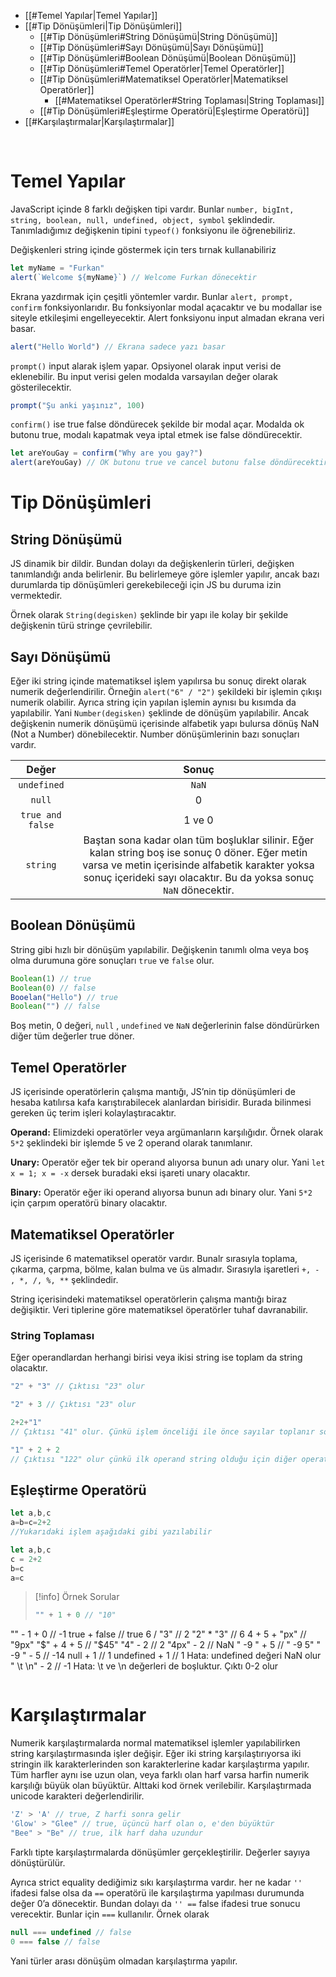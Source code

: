- [[#Temel Yapılar|Temel Yapılar]]
- [[#Tip Dönüşümleri|Tip Dönüşümleri]]
	- [[#Tip Dönüşümleri#String Dönüşümü|String Dönüşümü]]
	- [[#Tip Dönüşümleri#Sayı Dönüşümü|Sayı Dönüşümü]]
	- [[#Tip Dönüşümleri#Boolean Dönüşümü|Boolean Dönüşümü]]
	- [[#Tip Dönüşümleri#Temel Operatörler|Temel Operatörler]]
	- [[#Tip Dönüşümleri#Matematiksel Operatörler|Matematiksel Operatörler]]
		- [[#Matematiksel Operatörler#String Toplaması|String Toplaması]]
	- [[#Tip Dönüşümleri#Eşleştirme Operatörü|Eşleştirme Operatörü]]
- [[#Karşılaştırmalar|Karşılaştırmalar]]


<br> 

# Temel Yapılar
JavaScript içinde 8 farklı değişken tipi vardır. Bunlar `number, bigInt, string, boolean, null, undefined, object, symbol` şeklindedir. Tanımladığımız değişkenin tipini `typeof()` fonksiyonu ile öğrenebiliriz.

Değişkenleri string içinde göstermek için ters tırnak kullanabiliriz

```js
let myName = "Furkan"
alert(`Welcome ${myName}`) // Welcome Furkan dönecektir
```

Ekrana yazdırmak için çeşitli yöntemler vardır. Bunlar `alert, prompt, confirm` fonksiyonlarıdır. Bu fonksiyonlar modal açacaktır ve bu modallar ise siteyle etkileşimi engelleyecektir. Alert fonksiyonu input almadan ekrana veri basar.

```js
alert("Hello World") // Ekrana sadece yazı basar
```

`prompt()` input alarak işlem yapar. Opsiyonel olarak input verisi de eklenebilir. Bu input verisi gelen modalda varsayılan değer olarak gösterilecektir.

```js
prompt("Şu anki yaşınız", 100) 
```

`confirm()` ise true false döndürecek şekilde bir modal açar. Modalda ok butonu true, modalı kapatmak veya iptal etmek ise false döndürecektir.

```js
let areYouGay = confirm("Why are you gay?")
alert(areYouGay) // OK butonu true ve cancel butonu false döndürecektir
```

# Tip Dönüşümleri

## String Dönüşümü
JS dinamik bir dildir. Bundan dolayı da değişkenlerin türleri, değişken tanımlandığı anda belirlenir. Bu belirlemeye göre işlemler yapılır, ancak bazı durumlarda tip dönüşümleri gerekebileceği için JS bu duruma izin vermektedir.

Örnek olarak `String(degisken)` şeklinde bir yapı ile kolay bir şekilde değişkenin türü stringe çevrilebilir.

## Sayı Dönüşümü
Eğer iki string içinde matematiksel işlem yapılırsa bu sonuç direkt olarak numerik değerlendirilir. Örneğin `alert("6" / "2")` şekildeki bir işlemin çıkışı numerik olabilir. Ayrıca string için yapılan işlemin aynısı bu kısımda da yapılabilir. Yani `Number(degisken)` şeklinde de dönüşüm yapılabilir. Ancak değişkenin numerik dönüşümü içerisinde alfabetik yapı bulursa dönüş NaN (Not a Number) dönebilecektir. Number dönüşümlerinin bazı sonuçları vardır.

| Değer            | Sonuç                                                                                                                                                                                                                    |
| :----------------: | :------------------------------------------------------------------------------------------------------------------------------------------------------------------------------------------------------------------------: |
| `undefined`      | `NaN`                                                                                                                                                                                                                    |
| `null`           | 0                                                                                                                                                                                                                        |
| `true and false` | 1 ve 0                                                                                                                                                                                                                   |
| `string`         | Baştan sona kadar olan tüm boşluklar silinir. Eğer kalan string boş ise sonuç 0 döner. Eğer metin varsa ve metin içerisinde alfabetik karakter yoksa sonuç içerideki sayı olacaktır. Bu da yoksa sonuç `NaN` dönecektir. |


## Boolean Dönüşümü
String gibi hızlı bir dönüşüm yapılabilir. Değişkenin tanımlı olma veya boş olma durumuna göre sonuçları `true` ve `false` olur.

```js
Boolean(1) // true
Boolean(0) // false
Booelan("Hello") // true
Boolean("") // false
```
Boş metin, 0 değeri, `null` , `undefined` ve `NaN` değerlerinin false döndürürken diğer tüm değerler true döner.


## Temel Operatörler
JS içerisinde operatörlerin çalışma mantığı, JS’nin tip dönüşümleri de hesaba katılırsa kafa karıştırabilecek alanlardan birisidir. Burada bilinmesi gereken üç terim işleri kolaylaştıracaktır.

**Operand:** Elimizdeki operatörler veya argümanların karşılığıdır. Örnek olarak `5*2` şeklindeki bir işlemde 5 ve 2 operand olarak tanımlanır.

**Unary:** Operatör eğer tek bir operand alıyorsa bunun adı unary olur. Yani `let x = 1; x = -x` dersek buradaki eksi işareti unary olacaktır.

**Binary:** Operatör eğer iki operand alıyorsa bunun adı binary olur. Yani `5*2` için çarpım operatörü binary olacaktır.

## Matematiksel Operatörler

JS içerisinde 6 matematiksel operatör vardır. Bunalr sırasıyla toplama, çıkarma, çarpma, bölme, kalan bulma ve üs almadır. Sırasıyla işaretleri `+, - , *, /, %, **` şeklindedir.

String içerisindeki matematiksel operatörlerin çalışma mantığı biraz değişiktir. Veri tiplerine göre matematiksel öperatörler tuhaf davranabilir.

### String Toplaması

Eğer operandlardan herhangi birisi veya ikisi string ise toplam da string olacaktır.

```js
"2" + "3" // Çıktısı "23" olur

"2" + 3 // Çıktısı "23" olur

2+2+"1" 
// Çıktısı "41" olur. Çünkü işlem önceliği ile önce sayılar toplanır sonra dönüşüm olur 

"1" + 2 + 2 
// Çıktısı "122" olur çünkü ilk operand string olduğu için diğer operatörler de string olacaktır.
```

## Eşleştirme Operatörü
```js
let a,b,c
a=b=c=2+2
//Yukarıdaki işlem aşağıdaki gibi yazılabilir

let a,b,c
c = 2+2
b=c
a=c
```

>[!info] Örnek Sorular
>```js
>"" + 1 + 0 // "10"
"" - 1 + 0 // -1
true + false // true
6 / "3" // 2
"2" * "3" // 6
4 + 5 + "px" // "9px"
"$" + 4 + 5 // "$45"
"4" - 2 // 2
"4px" - 2 // NaN
"  -9  " + 5 // " -9 5"
"  -9  " - 5 // -14
null + 1 // 1
undefined + 1 // 1 Hata: undefined değeri NaN olur
" \t \n" - 2 // -1 Hata: \t ve \n değerleri de boşluktur. Çıktı 0-2 olur
>```

# Karşılaştırmalar
Numerik karşılaştırmalarda normal matematiksel işlemler yapılabilirken string karşılaştırmasında işler değişir. Eğer iki string karşılaştırıyorsa iki stringin ilk karakterlerinden son karakterlerine kadar karşılaştırma yapılır. Tüm harfler aynı ise uzun olan, veya farklı olan harf varsa harfin numerik karşılığı büyük olan büyüktür. Alttaki kod örnek verilebilir. Karşılaştırmada unicode karakteri değerlendirilir.

```js
'Z' > 'A' // true, Z harfi sonra gelir
'Glow' > "Glee" // true, üçüncü harf olan o, e'den büyüktür
"Bee" > "Be" // true, ilk harf daha uzundur
```
Farklı tipte karşılaştırmalarda dönüşümler gerçekleştirilir. Değerler sayıya dönüştürülür.

Ayrıca strict equality dediğimiz sıkı karşılaştırma vardır. her ne kadar ` '' ` ifadesi false olsa da `==` operatörü ile karşılaştırma yapılması durumunda değer 0’a dönecektir. Bundan dolayı da `'' ==` false ifadesi true sonucu verecektir. Bunlar için `===` kullanılır. Örnek olarak

```js
null === undefined // false
0 === false // false
```

Yani türler arası dönüşüm olmadan karşılaştırma yapılır.